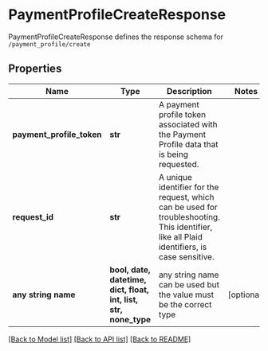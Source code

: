 # PaymentProfileCreateResponse

PaymentProfileCreateResponse defines the response schema for `/payment_profile/create`

## Properties
Name | Type | Description | Notes
------------ | ------------- | ------------- | -------------
**payment_profile_token** | **str** | A payment profile token associated with the Payment Profile data that is being requested. | 
**request_id** | **str** | A unique identifier for the request, which can be used for troubleshooting. This identifier, like all Plaid identifiers, is case sensitive. | 
**any string name** | **bool, date, datetime, dict, float, int, list, str, none_type** | any string name can be used but the value must be the correct type | [optional]

[[Back to Model list]](../README.md#documentation-for-models) [[Back to API list]](../README.md#documentation-for-api-endpoints) [[Back to README]](../README.md)


